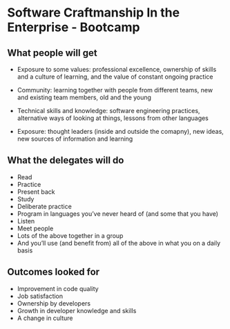 # Software Craftmanship In the Enterprise - Bootcamp

## What people will get

* Exposure to some values: professional excellence, ownership of skills and a culture of learning, and the value of constant ongoing practice

* Community: learning together with people from different teams, new and existing team members, old and the young

* Technical skills and knowledge: software engineering practices, alternative ways of looking at things, lessons from other languages

* Exposure: thought leaders (inside and outside the comapny), new ideas, new sources of information and learning

## What the delegates will do

* Read
* Practice
* Present back
* Study
* Deliberate practice
* Program in languages you’ve never heard of (and some that you have)
* Listen
* Meet people
* Lots of the above together in a group
* And you’ll use (and benefit from) all of the above in what you on a daily basis

## Outcomes looked for

* Improvement in code quality
* Job satisfaction
* Ownership by developers
* Growth in developer knowledge and skills
* A change in culture




